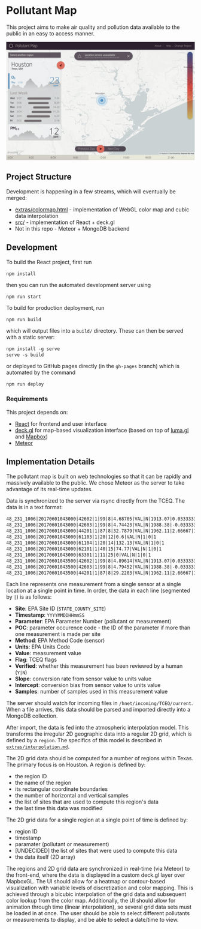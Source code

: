 Pollutant Map
=============

This project aims to make air quality and pollution data available to the public in an easy to access manner.

![Pollutant Map Mockup](https://raw.githubusercontent.com/mdciotti/pollutant-map/master/public/pollutant-map-mockup.png)


Project Structure
-----------------

Development is happening in a few streams, which will eventually be merged:

- [extras/colormap.html](https://mdciotti.github.io/pollutant-map/extras/colormap.html) - implementation of WebGL color map and cubic data interpolation
- [src/](https://mdciotti.github.io/pollutant-map/) - implementation of React + deck.gl
- Not in this repo - Meteor + MongoDB backend


Development
-----------

To build the React project, first run

    npm install

then you can run the automated development server using

    npm run start

To build for production deployment, run

    npm run build

which will output files into a `build/` directory. These can then be served with a static server:

    npm install -g serve
    serve -s build

or deployed to GitHub pages directly (in the `gh-pages` branch) which is automated by the command

    npm run deploy


### Requirements

This project depends on:

- [React](https://reactjs.org) for frontend and user interface
- [deck.gl](https://uber.github.io/deck.gl/) for map-based visualization interface (based on top of [luma.gl](https://uber.github.io/luma.gl/) and [Mapbox](https://www.mapbox.com))
- [Meteor](https://www.meteor.com)


Implementation Details
----------------------

The pollutant map is built on web technologies so that it can be rapidly and massively available to the public. We chose Meteor as the server to take advantage of its real-time updates.

Data is synchronized to the server via rsync directly from the TCEQ. The data is in a text format:

    48_231_1006|20170601043000|42602|1|99|8|4.68705|VAL|N|1913.07|0.0333333|1
    48_231_1006|20170601043000|42603|1|99|8|4.74423|VAL|N|1988.38|-0.0333333|1
    48_231_1006|20170601043000|44201|1|87|8|32.7879|VAL|N|1962.11|2.66667|1
    48_231_1006|20170601043000|61103|1|20|12|0.6|VAL|N|1|0|1
    48_231_1006|20170601043000|61104|1|20|14|132.13|VAL|N|1|0|1
    48_231_1006|20170601043000|62101|1|40|15|74.77|VAL|N|1|0|1
    48_231_1006|20170601043000|63301|1|11|25|0|VAL|N|1|0|1
    48_231_1006|20170601043500|42602|1|99|8|4.89614|VAL|N|1913.07|0.0333333|1
    48_231_1006|20170601043500|42603|1|99|8|4.79452|VAL|N|1988.38|-0.0333333|1
    48_231_1006|20170601043500|44201|1|87|8|29.2203|VAL|N|1962.11|2.66667|1

Each line represents one measurement from a single sensor at a single location at a single point in time. In order, the data in each line (segmented by `|`) is as follows:

- **Site**: EPA Site ID (`STATE_COUNTY_SITE`)
- **Timestamp**: `YYYYMMDDHHmmSS`
- **Parameter**: EPA Parameter Number (pollutant or measurement)
- **POC**: parameter occurence code - the ID of the parameter if more than one measurement is made per site
- **Method**: EPA Method Code (sensor)
- **Units**: EPA Units Code
- **Value**: measurement value
- **Flag**: TCEQ flags
- **Verified**: whether this measurement has been reviewed by a human (`Y|N`)
- **Slope**: conversion rate from sensor value to units value
- **Intercept**: conversion bias from sensor value to units value
- **Samples**: number of samples used in this measurement value

The server should watch for incoming files in `/hnet/incoming/TCEQ/current`. When a file arrives, this data should be parsed and imported directly into a MongoDB collection.

After import, the data is fed into the atmospheric interpolation model. This transforms the irregular 2D geographic data into a regular 2D grid, which is defined by a `region`. The specifics of this model is described in [`extras/interpolation.md`]().

The 2D grid data should be computed for a number of regions within Texas. The primary focus is on Houston. A region is defined by:

- the region ID
- the name of the region
- its rectangular coordinate boundaries
- the number of horizontal and vertical samples
- the list of sites that are used to compute this region's data
- the last time this data was modified

The 2D grid data for a single region at a single point of time is defined by:

- region ID
- timestamp
- paramater (pollutant or measurement)
- [UNDECIDED] the list of sites that were used to compute this data
- the data itself (2D array)

The regions and 2D grid data are synchronized in real-time (via Meteor) to the front-end, where the data is displayed in a custom deck.gl layer over MapboxGL. The UI should allow for a heatmap or contour-based visualization with variable levels of discretization and color mapping. This is achieved through a bicubic interpolation of the grid data and subsequent color lookup from the color map. Additionally, the UI should allow for animation through time (linear interpolation), so several grid data sets must be loaded in at once. The user should be able to select different pollutants or measurements to display, and be able to select a date/time to view.
